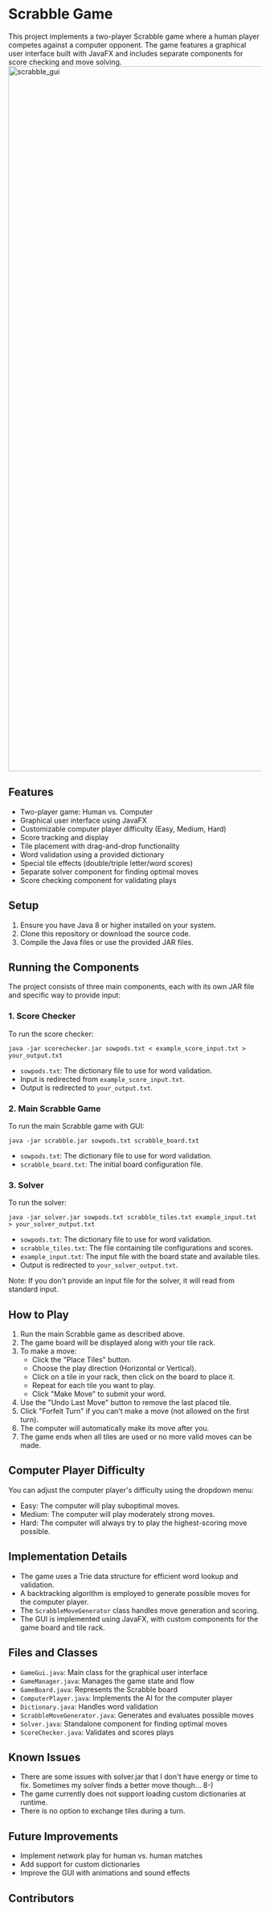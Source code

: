 # Scrabble Game

This project implements a two-player Scrabble game where a human player competes against a computer opponent. The game features a graphical user interface built with JavaFX and includes separate components for score checking and move solving.
<img width="1400" alt="scrabble_gui" src="https://github.com/user-attachments/assets/96795c5b-a0cc-4cef-8558-f9031d7a25ee" />

## Features

- Two-player game: Human vs. Computer
- Graphical user interface using JavaFX
- Customizable computer player difficulty (Easy, Medium, Hard)
- Score tracking and display
- Tile placement with drag-and-drop functionality
- Word validation using a provided dictionary
- Special tile effects (double/triple letter/word scores)
- Separate solver component for finding optimal moves
- Score checking component for validating plays

## Setup

1. Ensure you have Java 8 or higher installed on your system.
2. Clone this repository or download the source code.
3. Compile the Java files or use the provided JAR files.

## Running the Components

The project consists of three main components, each with its own JAR file and specific way to provide input:

### 1. Score Checker

To run the score checker:

```
java -jar scorechecker.jar sowpods.txt < example_score_input.txt > your_output.txt
```

- `sowpods.txt`: The dictionary file to use for word validation.
- Input is redirected from `example_score_input.txt`.
- Output is redirected to `your_output.txt`.

### 2. Main Scrabble Game

To run the main Scrabble game with GUI:

```
java -jar scrabble.jar sowpods.txt scrabble_board.txt
```

- `sowpods.txt`: The dictionary file to use for word validation.
- `scrabble_board.txt`: The initial board configuration file.

### 3. Solver

To run the solver:

```
java -jar solver.jar sowpods.txt scrabble_tiles.txt example_input.txt > your_solver_output.txt
```

- `sowpods.txt`: The dictionary file to use for word validation.
- `scrabble_tiles.txt`: The file containing tile configurations and scores.
- `example_input.txt`: The input file with the board state and available tiles.
- Output is redirected to `your_solver_output.txt`.

Note: If you don't provide an input file for the solver, it will read from standard input.

## How to Play

1. Run the main Scrabble game as described above.
2. The game board will be displayed along with your tile rack.
3. To make a move:
   - Click the "Place Tiles" button.
   - Choose the play direction (Horizontal or Vertical).
   - Click on a tile in your rack, then click on the board to place it.
   - Repeat for each tile you want to play.
   - Click "Make Move" to submit your word.
4. Use the "Undo Last Move" button to remove the last placed tile.
5. Click "Forfeit Turn" if you can't make a move (not allowed on the first turn).
6. The computer will automatically make its move after you.
7. The game ends when all tiles are used or no more valid moves can be made.

## Computer Player Difficulty

You can adjust the computer player's difficulty using the dropdown menu:
- Easy: The computer will play suboptimal moves.
- Medium: The computer will play moderately strong moves.
- Hard: The computer will always try to play the highest-scoring move possible.

## Implementation Details

- The game uses a Trie data structure for efficient word lookup and validation.
- A backtracking algorithm is employed to generate possible moves for the computer player.
- The `ScrabbleMoveGenerator` class handles move generation and scoring.
- The GUI is implemented using JavaFX, with custom components for the game board and tile rack.

## Files and Classes

- `GameGui.java`: Main class for the graphical user interface
- `GameManager.java`: Manages the game state and flow
- `GameBoard.java`: Represents the Scrabble board
- `ComputerPlayer.java`: Implements the AI for the computer player
- `Dictionary.java`: Handles word validation
- `ScrabbleMoveGenerator.java`: Generates and evaluates possible moves
- `Solver.java`: Standalone component for finding optimal moves
- `ScoreChecker.java`: Validates and scores plays

## Known Issues

- There are some issues with solver.jar that I don't have energy or time to fix. Sometimes my solver finds a better move though... 8-)
- The game currently does not support loading custom dictionaries at runtime.
- There is no option to exchange tiles during a turn.

## Future Improvements

- Implement network play for human vs. human matches
- Add support for custom dictionaries
- Improve the GUI with animations and sound effects

## Contributors

